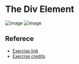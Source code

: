 # The Div Element

![image](https://github.com/user-attachments/assets/6b6d75bd-1232-4333-ad70-67fb432379b2)
![image](https://github.com/user-attachments/assets/95bc3a79-37e3-4c09-99d4-0df96a9bdc7c)

## Referece
- [Exercise link](https://github.com/SuperSimpleDev/html-css-course/blob/main/1-exercise-solutions/lesson-09/README.md)
- [Exercise credits](https://github.com/SuperSimpleDev)
